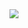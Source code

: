 
<img src="https://img.shields.io/badge/Raspberry%20Pi-A22846?style=for-the-badge&logo=Raspberry%20Pi&logoColor=white" />
